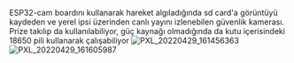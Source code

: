 ESP32-cam boardını kullanarak hareket algıladığında sd card'a görüntüyü kaydeden ve yerel ipsi üzerinden canlı yayını izlenebilen güvenlik kamerası. Prize takılıp da kullanılabiliyor, güç kaynağı olmadığında da kutu içerisindeki 18650 pili kullanarak çalışabiliyor
![PXL_20220429_161456363](https://user-images.githubusercontent.com/59098807/166098920-5b433edf-68cc-41eb-87ae-60e6f21904b7.jpg)
![PXL_20220429_161605987](https://user-images.githubusercontent.com/59098807/166098921-de8850f9-65ef-4861-8bca-b3eb196452bd.jpg)
